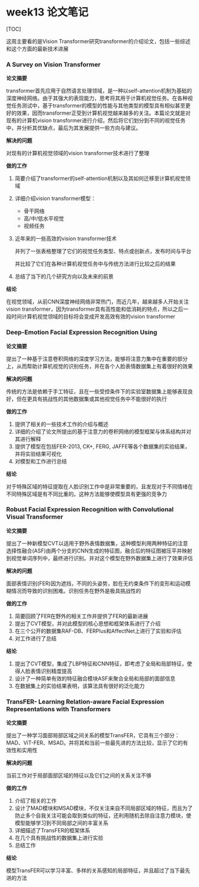 # week13 论文笔记

[TOC]

这周主要看的是Vision Transformer研究transformer的介绍论文，包括一些综述和这个方面的最新技术进展

### A Survey on Vision Transformer

**论文摘要**

transformer首先应用于自然语言处理领域，是一种以self-attention机制为基础的深度神经网络。由于其强大的表现能力，思考将其用于计算机视觉任务。在各种视觉任务测试中，基于transformer的模型的性能与其他类型的模型具有相似甚至更好的效果，因而transformer正受到计算机视觉越来越多的关注。本篇论文就是对现有的计算机vision transformer进行介绍，然后将它们划分到不同的视觉任务中，并分析其优缺点，最后为其发展提供一些方向与建议。

**解决的问题**

对现有的计算机视觉领域的vision transformer技术进行了整理

**做的工作**

1. 简要介绍了transformer的self-attention机制以及其如何迁移至计算机视觉领域

2. 详细介绍vision transformer模型：

   * 骨干网络
   * 高/中/低水平视觉
   * 视频任务

3. 近年来的一些高效的vision transformer技术

   并列了一张表格整理了它们的视觉任务类型、特点或创新点，发布时间与平台

   并比较了它们在各种计算机视觉任务中与传统方法进行比较之后的结果

4. 总结了当下的几个研究方向以及未来的前景

**结论**

在视觉领域，从前CNN深度神经网络非常热门，而近几年，越来越多人开始关注vision transformer，因为transformer具有高性能和低消耗的特点，所以之后一段时间计算机视觉领域的目标将会变成开发高效有效的vision transformer



### Deep-Emotion Facial Expression Recognition Using

**论文摘要**

提出了一种基于注意卷积网络的深度学习方法，能够将注意力集中在重要的部分上，从而帮助计算机视觉的识别任务，并在各个人脸表情数据集上有着很好的效果

**解决的问题**

传统的方法是依赖于手工特征，且在一些受控条件下的实验室数据集上能够表现良好，但在更具有挑战性的其他数据集或其他视觉任务中不能很好的执行

**做的工作**

1. 提供了相关的一些技术工作的介绍与概述
2. 详细的介绍了论文所提出的基于注意力的卷积网络的模型框架与体系结构并对其进行解释
3. 提供了模型在包括FER-2013, CK+, FERG, JAFFE等各个数据集的实验结果，并将实验结果可视化
4. 对模型和工作进行总结

**结论**

对于特殊区域的特征提取在人脸识别工作中是非常重要的，且发现对于不同情绪在不同特殊区域是有不同比重的。这种方法能够使模型具有更强的竞争力



### Robust Facial Expression Recognition with Convolutional Visual Transformer

**论文摘要**

提出了一种新模型CVT以适用于野外表情数据集，这种模型利用两种特征的注意选择性融合(ASF)由两个分支的CNN生成的特征图，融合后的特征图被压平并映射到视觉单词序列中，最终进行识别。并对这个模型在野外数据集上进行了效果评估

**解决的问题**

面部表情识别(FER)因为遮挡，不同的头姿势，脸在无约束条件下的变形和运动模糊情况而导致的识别困难。识别任务在野外是极具挑战性的

**做的工作**

1. 简要回顾了FER在野外的相关工作并提供了FER的最新进展
2. 提出了CVT模型，并对此模型的核心思想和框架体系进行了介绍
3. 在三个公开的数据集RAF-DB、FERPlus和AffectNet上进行了实验和评估
4. 对工作进行了总结

**结论**

1. 提出了CVT模型，集成了LBP特征和CNN特征，即考虑了全局和局部特征，使得人脸表情识别精度提高
2. 设计了一种简单有效的特征融合模块ASF来聚合全局和局部的面部信息
3. 在数据集上的实验结果表明，该算法具有很好的泛化能力



### TransFER- Learning Relation-aware Facial Expression Representations with Transformers

**论文摘要**

提出了一种学习面部局部区域之间关系的模型TransFER，它具有三个部分：MAD、ViT-FER、MSAD。并将其和当前一些最先进的方法比较，显示了它的有效性和实用性

**解决的问题**

当前工作对于局部面部区域的特征以及它们之间的关系关注不够

**做的工作**

1. 介绍了相关的工作
2. 设计了MAD模块和MSAD模块，不仅关注来自不同局部区域的特征，而且为了防止多个自我关注可能会取到类似的特征，还利用随机去除自注意力模块，使模型能够学习到不同局部之间的丰富关系
3. 详细描述了TransFER的框架体系
4. 在几个具有挑战性的数据集上进行实验
5. 总结工作

**结论**

模型TransFER可以学习丰富、多样的关系感知的局部特征，并且超过了当下最先进的方法